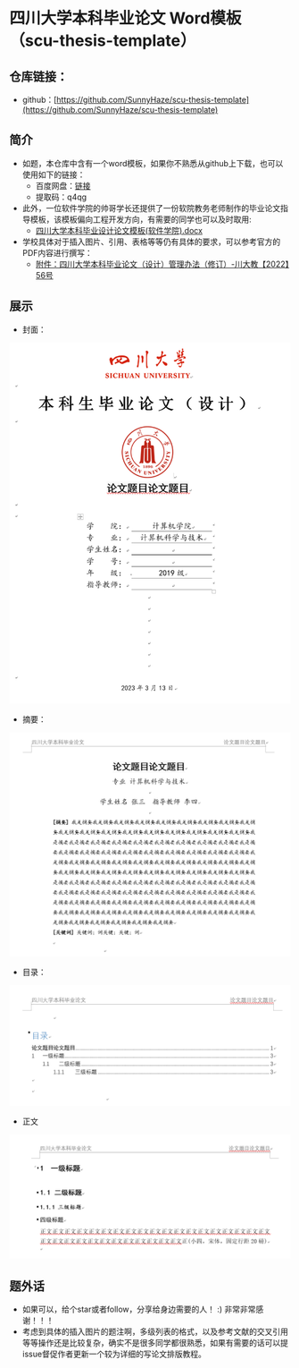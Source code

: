 # 四川大学本科毕业论文 Word模板（scu-thesis-template）
## 仓库链接：
- github：[https://github.com/SunnyHaze/scu-thesis-template](https://github.com/SunnyHaze/scu-thesis-template) 
## 简介 
- 如题，本仓库中含有一个word模板，如果你不熟悉从github上下载，也可以使用如下的链接：
  - 百度网盘：[链接](https://pan.baidu.com/s/1BZYxLTkfT6kM6M5RG2QCmQ) 
  - 提取码：q4qg
- 此外，一位软件学院的帅哥学长还提供了一份软院教务老师制作的毕业论文指导模板，该模板偏向工程开发方向，有需要的同学也可以及时取用:
  - [四川大学本科毕业设计论文模板(软件学院).docx](四川大学本科毕业设计论文模板(软件学院).docx)
- 学校具体对于插入图片、引用、表格等等仍有具体的要求，可以参考官方的PDF内容进行撰写：
  - [附件：四川大学本科毕业论文（设计）管理办法（修订）-川大教【2022】56号](https://cs.scu.edu.cn/system/_content/download.jsp?urltype=news.DownloadAttachUrl&owner=1447926190&wbfileid=12054134)

## 展示
- 封面：
  
![](images/封面截图.png)

- 摘要：

![](images/摘要.png)

- 目录：

![](images/目录.png)

- 正文

![](images/正文.png)

## 题外话
- 如果可以，给个star或者follow，分享给身边需要的人！ :) 非常非常感谢！！！
- 考虑到具体的插入图片的题注啊，多级列表的格式，以及参考文献的交叉引用等等操作还是比较复杂，确实不是很多同学都很熟悉，如果有需要的话可以提issue督促作者更新一个较为详细的写论文排版教程。
